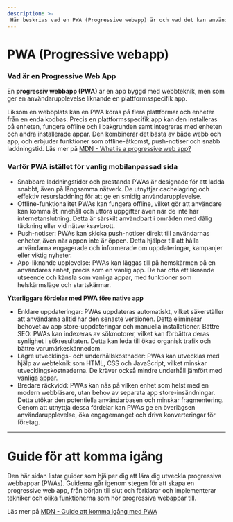 ```yaml
---
description: >-
 Här beskrivs vad en PWA (Progressive webapp) är och vad det kan användas till och vad fördelarna är gentemot andra tekniker. 
---
```


# PWA (Progressive webapp)



### Vad är en Progressive Web App ###
En **progressiv webbapp (PWA)** är en app byggd med webbteknik, men som ger en användarupplevelse liknande en plattformsspecifik app.

Liksom en webbplats kan en PWA köras på flera plattformar och enheter från en enda kodbas. Precis en plattformsspecifik app kan den installeras på enheten, fungera offline och i bakgrunden samt integreras med enheten och andra installerade appar. Den kombinerar det bästa av både webb och app, och erbjuder funktioner som offline-åtkomst, push-notiser och snabb laddningstid. 
Läs mer på [MDN - What is a progressive web app?
](https://developer.mozilla.org/en-US/docs/Web/Progressive_web_apps/Guides/What_is_a_progressive_web_app)

### Varför PWA istället för vanlig mobilanpassad sida

- Snabbare laddningstider och prestanda 
  PWAs är designade för att ladda snabbt, även på långsamma nätverk. De utnyttjar cachelagring och effektiv resursladdning för att ge en smidig användarupplevelse.
- Offline-funktionalitet
  PWAs kan fungera offline, vilket gör att användare kan komma åt innehåll och utföra uppgifter även när de inte har internetanslutning. Detta är särskilt användbart i områden med dålig täckning eller vid nätverksavbrott.
- Push-notiser: 
  PWAs kan skicka push-notiser direkt till användarnas enheter, även när appen inte är öppen. Detta hjälper till att hålla användarna engagerade och informerade om uppdateringar, kampanjer eller viktig nyheter.
- App-liknande upplevelse: PWAs kan läggas till på hemskärmen på en användares enhet, precis som en vanlig app. De har ofta ett liknande utseende och känsla som vanliga appar, med funktioner som helskärmsläge och startskärmar.

**Ytterliggare fördelar med PWA före native app**

- Enklare uppdateringar: PWAs uppdateras automatiskt, vilket säkerställer att användarna alltid har den senaste versionen. Detta eliminerar behovet av app store-uppdateringar och manuella installationer.
Bättre SEO: PWAs kan indexeras av sökmotorer, vilket kan förbättra deras synlighet i sökresultaten. Detta kan leda till ökad organisk trafik och bättre varumärkeskännedom.
- Lägre utvecklings- och underhållskostnader: PWAs kan utvecklas med hjälp av webteknik som HTML, CSS och JavaScript, vilket minskar utvecklingskostnaderna. De kräver också mindre underhåll jämfört med vanliga appar.
- Bredare räckvidd: PWAs kan nås på vilken enhet som helst med en modern webbläsare, utan behov av separata app store-insändningar. Detta utökar den potentiella användarbasen och minskar fragmentering.
Genom att utnyttja dessa fördelar kan PWAs ge en överlägsen användarupplevelse, öka engagemanget och driva konverteringar för företag.

---------

# Guide för att komma igång
Den här sidan listar guider som hjälper dig att lära dig utveckla progressiva webbappar (PWAs). Guiderna går igenom stegen för att skapa en progressive web app, från början till slut och förklarar och implementerar tekniker och olika funktionerna som hör progressiva webappar till.

Läs mer på [MDN - Guide att komma igång med PWA 
](https://developer.mozilla.org/en-US/docs/Web/Progressive_web_apps/Tutorials)


